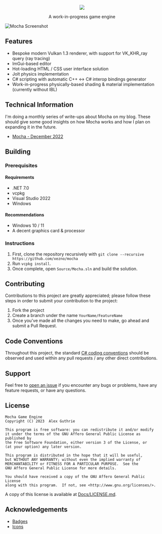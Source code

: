 <p align="center">
    <img src="https://user-images.githubusercontent.com/12881812/210657651-f18ba070-1591-419f-a5ea-c3a27aadb96b.png" />
    <p align="center">
        A work-in-progress game engine
    </p>
</p>

![Mocha Screenshot](https://user-images.githubusercontent.com/12881812/210655312-1e0d25a1-e4bf-49d9-943b-f88f932f7e08.png)

## Features

- Bespoke modern Vulkan 1.3 renderer, with support for VK_KHR_ray query (ray tracing)
- ImGui-based editor
- Hot-loading HTML / CSS user interface solution
- Jolt physics implementation
- C# scripting with automatic C++ <-> C# interop bindings generator
- Work-in-progress physically-based shading & material implementation (currently without IBL)

## Technical Information

I'm doing a monthly series of write-ups about Mocha on my blog. These should give some good insights on how Mocha works and how I plan on expanding it in the future.

- [Mocha - December 2022](https://blog.gu3.me/mocha/)

## Building

### Prerequisites

#### Requirements

- .NET 7.0
- vcpkg
- Visual Studio 2022
- Windows

#### Recommendations

- Windows 10 / 11
- A decent graphics card & processor

### Instructions

1. First, clone the repository recursively with `git clone --recursive https://github.com/xezno/mocha`
2. Run `vcpkg install`.
3. Once complete, open `Source/Mocha.sln` and build the solution.

## Contributing

Contributions to this project are greatly appreciated; please follow these steps in order to submit your contribution to the project:

1. Fork the project
2. Create a branch under the name `YourName/FeatureName`
3. Once you've made all the changes you need to make, go ahead and submit a Pull Request.

## Code Conventions

Throughout this project, the standard [C# coding conventions](https://docs.microsoft.com/en-us/dotnet/csharp/programming-guide/inside-a-program/coding-conventions) should be observed and used within any pull requests / any other direct contributions.

## Support

Feel free to [open an issue](https://github.com/xezno/mocha/issues/new) if you encounter any bugs or problems, have any feature requests, or have any questions.

## License

```
Mocha Game Engine
Copyright (C) 2023  Alex Guthrie

This program is free software: you can redistribute it and/or modify
it under the terms of the GNU Affero General Public License as published by
the Free Software Foundation, either version 3 of the License, or
(at your option) any later version.

This program is distributed in the hope that it will be useful,
but WITHOUT ANY WARRANTY; without even the implied warranty of
MERCHANTABILITY or FITNESS FOR A PARTICULAR PURPOSE.  See the
GNU Affero General Public License for more details.

You should have received a copy of the GNU Affero General Public License
along with this program.  If not, see <http://www.gnu.org/licenses/>.
```

A copy of this license is available at [Docs/LICENSE.md](https://github.com/xezno/mocha/blob/main/Docs/LICENSE.md).

## Acknowledgements
* [Badges](https://shields.io)
* [Icons](https://www.flaticon.com/)
